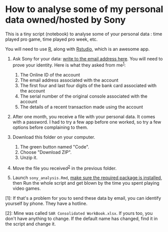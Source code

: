 # How to analyse some of my personal data owned/hosted by Sony
This is a tiny script (notebook) to analyse some of your personal data : time played pro game, time played pro week, etc.

You will need to use [R](https://cran.r-project.org/mirrors.html), along with [Rstudio](https://rstudio.com/products/rstudio/download/), which is an awesome app.

1. Ask Sony for your data: [write to the email address here](https://www.playstation.com/en-gb/legal/careers-privacy-notice/). You will need to prove your identity. Here is what they asked from me<sup>[1](#myfootnote1)</sup>:

    1. The Online ID of the account
    2. The email address associated with the account
    3. The first four and last four digits of the bank card associated with the account
    4. The serial number of the original console associated with the account
    5. The details of a recent transaction made using the account

2. After one month, you receive a file with your personal data. It comes with a password. I had to try a few app before one worked, so try a few options before complaining to them.
3. Download this folder on your computer.

    1. The green button named "Code".
    2. Choose "Download ZIP".
    3. Unzip it.
    
3. Move the file you received<sup>[2](#myfootnote2)</sup> in the previous folder.
4. Launch `sony_analysis.Rmd`, [make sure the required package is installed](http://web.cs.ucla.edu/~gulzar/rstudio/index.html), then Run the whole script and get blown by the time you spent playing video games.



[<a name="myfootnote1">1</a>]: If that's a problem for you to send these data by email, you can identify yourself by phone. They have a hotline.

[<a name="myfootnote2">2</a>]:  Mine was called `SAR Consolidated WorkBook.xlsx`. If yours too, you don't have anything to change. If the default name has changed, find it in the script and change it.

